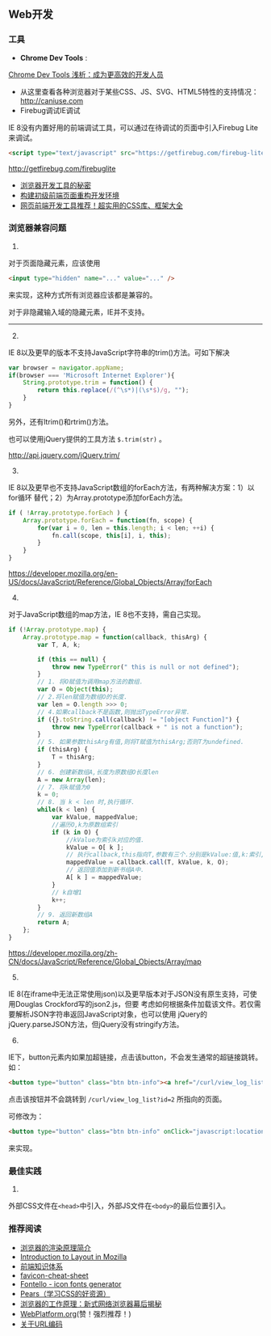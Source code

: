 ## Web开发

### 工具

- **Chrome Dev Tools** :

[Chrome Dev Tools 浅析：成为更高效的开发人员](http://blog.jobbole.com/22065/)


- 从这里查看各种浏览器对于某些CSS、JS、SVG、HTML5特性的支持情况：http://caniuse.com
- Firebug调试IE调试

IE 8没有内置好用的前端调试工具，可以通过在待调试的页面中引入Firebug Lite来调试。

```html
<script type="text/javascript" src="https://getfirebug.com/firebug-lite.js"></script>
```

http://getfirebug.com/firebuglite

- [浏览器开发工具的秘密](http://jinlong.github.io/blog/2013/08/29/devtoolsecrets/)
- [构建初级前端页面重构开发环境](http://blog.wpjam.com/article/build-frontend-development-environment/)
- [网页前端开发工具推荐！超实用的CSS库、框架大全](http://www.uisdc.com/css-and-framework-tool)


### 浏览器兼容问题

1.
对于页面隐藏元素，应该使用

```html
<input type="hidden" name="..." value="..." />
```

来实现，这种方式所有浏览器应该都是兼容的。

对于非隐藏输入域的隐藏元素，IE并不支持。

------

2.
IE 8以及更早的版本不支持JavaScript字符串的trim()方法。可如下解决

```javascript
var browser = navigator.appName;
if(browser === 'Microsoft Internet Explorer'){
    String.prototype.trim = function() {
        return this.replace(/(^\s*)|(\s*$)/g, "");
    }
}
```

另外，还有ltrim()和rtrim()方法。

也可以使用jQuery提供的工具方法 `$.trim(str)` 。

http://api.jquery.com/jQuery.trim/

3.
IE 8以及更早也不支持JavaScript数组的forEach方法，有两种解决方案：1）以for循环
替代；2）为Array.prototype添加forEach方法。

```javascript
if ( !Array.prototype.forEach ) {
    Array.prototype.forEach = function(fn, scope) {
        for(var i = 0, len = this.length; i < len; ++i) {
            fn.call(scope, this[i], i, this);
        }
    }
}
```

https://developer.mozilla.org/en-US/docs/JavaScript/Reference/Global_Objects/Array/forEach

4.
对于JavaScript数组的map方法，IE 8也不支持，需自己实现。

```javascript
if (!Array.prototype.map) {
    Array.prototype.map = function(callback, thisArg) {
        var T, A, k;

        if (this == null) {
            throw new TypeError(" this is null or not defined");
        }
        // 1. 将O赋值为调用map方法的数组.
        var O = Object(this);
        // 2.将len赋值为数组O的长度.
        var len = O.length >>> 0;
        // 4.如果callback不是函数,则抛出TypeError异常.
        if ({}.toString.call(callback) != "[object Function]") {
            throw new TypeError(callback + " is not a function");
        }
        // 5. 如果参数thisArg有值,则将T赋值为thisArg;否则T为undefined.
        if (thisArg) {
            T = thisArg;
        }
        // 6. 创建新数组A,长度为原数组O长度len
        A = new Array(len);
        // 7. 将k赋值为0
        k = 0;
        // 8. 当 k < len 时,执行循环.
        while(k < len) {
            var kValue, mappedValue;
            //遍历O,k为原数组索引
            if (k in O) {
                //kValue为索引k对应的值.
                kValue = O[ k ];
                // 执行callback,this指向T,参数有三个.分别是kValue:值,k:索引,O:原数组.
                mappedValue = callback.call(T, kValue, k, O);
                // 返回值添加到新书组A中.
                A[ k ] = mappedValue;
            }
            // k自增1
            k++;
        }
        // 9. 返回新数组A
        return A;
    };
}
```

https://developer.mozilla.org/zh-CN/docs/JavaScript/Reference/Global_Objects/Array/map

5.
IE 8(在iframe中无法正常使用json)以及更早版本对于JSON没有原生支持，可使用Douglas Crockford写的json2.js，但要
考虑如何根据条件加载该文件。若仅需要解析JSON字符串返回JavaScript对象，也可以使用
jQuery的jQuery.parseJSON方法，但jQuery没有stringify方法。

6.
IE下，button元素内如果加超链接，点击该button，不会发生通常的超链接跳转。如：

```html
<button type="button" class="btn btn-info"><a href="/curl/view_log_list?id=2">查看日志</a></button>
```

点击该按钮并不会跳转到 ``/curl/view_log_list?id=2`` 所指向的页面。

可修改为：

```html
<button type="button" class="btn btn-info" onClick="javascript:location.href='/curl/view_log_list?id=2'">查看日志</button>
```

来实现。

### 最佳实践

1.
外部CSS文件在`<head>`中引入，外部JS文件在`<body>`的最后位置引入。

### 推荐阅读

- [浏览器的渲染原理简介](http://coolshell.cn/articles/9666.html)
- [Introduction to Layout in Mozilla](https://developer.mozilla.org/en-US/docs/Introduction_to_Layout_in_Mozilla)
- [前端知识体系](http://fe.adbeginner.com/)
- [favicon-cheat-sheet](https://github.com/audreyr/favicon-cheat-sheet)
- [Fontello - icon fonts generator](http://fontello.com/)
- [Pears（学习CSS的好资源）](http://pea.rs/)
- [浏览器的工作原理：新式网络浏览器幕后揭秘](http://www.html5rocks.com/zh/tutorials/internals/howbrowserswork/)
- [WebPlatform.org](http://www.webplatform.org/)(赞！强烈推荐！)
- [关于URL编码](http://www.ruanyifeng.com/blog/2010/02/url_encoding.html)


